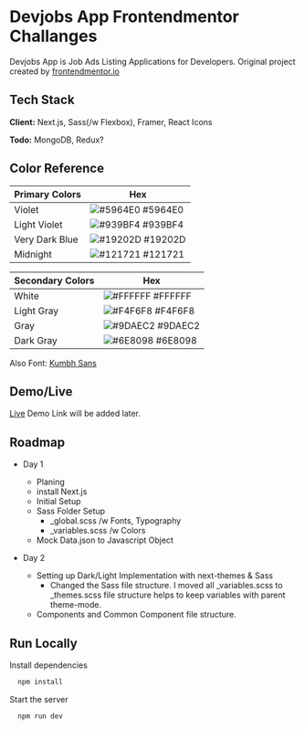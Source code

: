 # Devjobs App Frontendmentor Challanges

Devjobs App is Job Ads Listing Applications for Developers. Original project created by [frontendmentor.io](https://www.frontendmentor.io/challenges/devjobs-web-app-HuvC_LP4l)

## Tech Stack

**Client:** Next.js, Sass(/w Flexbox), Framer, React Icons

**Todo:** MongoDB, Redux?

## Color Reference

| Primary Colors | Hex                                                              |
| -------------- | ---------------------------------------------------------------- |
| Violet         | ![#5964E0](https://via.placeholder.com/10/5964E0?text=+) #5964E0 |
| Light Violet   | ![#939BF4](https://via.placeholder.com/10/939BF4?text=+) #939BF4 |
| Very Dark Blue | ![#19202D](https://via.placeholder.com/10/19202D?text=+) #19202D |
| Midnight       | ![#121721](https://via.placeholder.com/10/121721?text=+) #121721 |

| Secondary Colors | Hex                                                              |
| ---------------- | ---------------------------------------------------------------- |
| White            | ![#FFFFFF](https://via.placeholder.com/10/fff?text=+) #FFFFFF    |
| Light Gray       | ![#F4F6F8](https://via.placeholder.com/10/F4F6F8?text=+) #F4F6F8 |
| Gray             | ![#9DAEC2](https://via.placeholder.com/10/9DAEC2?text=+) #9DAEC2 |
| Dark Gray        | ![#6E8098](https://via.placeholder.com/10/6E8098?text=+) #6E8098 |

Also Font: [Kumbh Sans](https://fonts.google.com/specimen/Kumbh+Sans)

## Demo/Live

[Live](#)
Demo Link will be added later.

## Roadmap

- Day 1

  - Planing
  - install Next.js
  - Initial Setup
  - Sass Folder Setup
    - \_global.scss /w Fonts, Typography
    - \_variables.scss /w Colors
  - Mock Data.json to Javascript Object

- Day 2
  - Setting up Dark/Light Implementation with next-themes & Sass
    - Changed the Sass file structure. I moved all \_variables.scss to \_themes.scss file structure helps to keep variables with parent theme-mode.
  - Components and Common Component file structure.

## Run Locally

Install dependencies

```bash
  npm install
```

Start the server

```bash
  npm run dev
```
